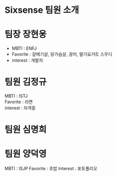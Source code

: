 # Sixsense 팀원 소개

# 팀장 장현웅

- MBTI : ENFJ 
- Favorite : 갈메기살, 닭가슴살, 광어, 딸기요거트 스무디
- interest : 개발자

# 팀원 김정규
MBTI : ISTJ <br/>
Favorite : 라면 <br/>
interest : 자격증

# 팀원 심명희

# 팀원 양덕영
MBTI : ISJP
Favorite : 초밥
Interest : 포토폴리오
